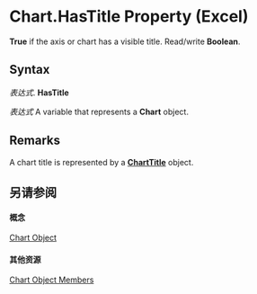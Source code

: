 
# Chart.HasTitle Property (Excel)

 **True** if the axis or chart has a visible title. Read/write **Boolean**.


## Syntax

 _表达式_. **HasTitle**

 _表达式_ A variable that represents a **Chart** object.


## Remarks

A chart title is represented by a  **[ChartTitle](e0a10650-66dd-dd33-e9ba-5a5c0f78f2c3.md)** object.


## 另请参阅


#### 概念


[Chart Object](179c32ce-49bd-6f36-ea12-89fb5443f3ea.md)
#### 其他资源


[Chart Object Members](http://msdn.microsoft.com/library/a3f8ac44-02d6-6f3f-b5e0-23f4bd5d6baf%28Office.15%29.aspx)